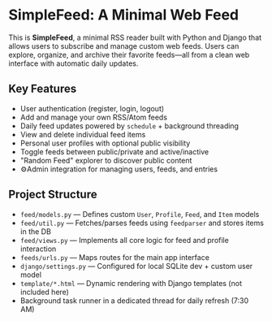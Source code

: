 # SimpleFeed: A Minimal Web Feed

This is **SimpleFeed**, a minimal RSS reader built with Python and Django that allows users to subscribe and manage custom web feeds. Users can explore, organize, and archive their favorite feeds—all from a clean web interface with automatic daily updates.

## Key Features

- User authentication (register, login, logout)
- Add and manage your own RSS/Atom feeds
- Daily feed updates powered by `schedule` + background threading
- View and delete individual feed items
- Personal user profiles with optional public visibility
- Toggle feeds between public/private and active/inactive
- "Random Feed" explorer to discover public content
- ⚙Admin integration for managing users, feeds, and entries

## Project Structure

- `feed/models.py` — Defines custom `User`, `Profile`, `Feed`, and `Item` models
- `feed/util.py` — Fetches/parses feeds using `feedparser` and stores items in the DB
- `feed/views.py` — Implements all core logic for feed and profile interaction
- `feeds/urls.py` — Maps routes for the main app interface
- `django/settings.py` — Configured for local SQLite dev + custom user model
- `template/*.html` — Dynamic rendering with Django templates (not included here)
- Background task runner in a dedicated thread for daily refresh (7:30 AM)


